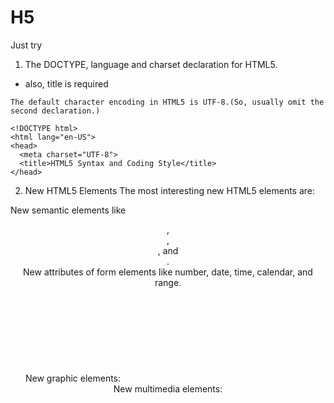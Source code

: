 # H5
Just try

1. The DOCTYPE, language and charset declaration for HTML5.
- also, title is required
 ```
 The default character encoding in HTML5 is UTF-8.(So, usually omit the second declaration.)
 ```
 ```
<!DOCTYPE html>  
<html lang="en-US">  
<head> 
   <meta charset="UTF-8"> 
   <title>HTML5 Syntax and Coding Style</title>  
</head>  
 ```
2. New HTML5 Elements 
The most interesting new HTML5 elements are:   

New semantic elements like <header>, <footer>, <article>, and <section>.  
New attributes of form elements like number, date, time, calendar, and range.  
New graphic elements: <svg> and <canvas>.  
New multimedia elements: <audio> and <video>. 
   
3. jsut use lower case for elements and attributes! 
   
4. Viewport for all devices
<meta name="viewport" content="width=device-width, initial-scale=1.0">

5. Style Sheets
Use simple syntax for linking to style sheets (the type attribute is not necessary):
```
<link rel="stylesheet" href="styles.css">
```
Only use quotes around values if the value contains spaces

6. Loading JavaScript
Use simple syntax for loading external scripts (the type attribute is not necessary):
```<script src="myscript.js">
```

7. 统计代码
```
正确的cnzz统计代码：

<script type="text/javascript" src='http://s76.cnzz.com/stat.php?id=1033899&amp;web_id=1033899' language='JavaScript' charset='gb2312'></script>
正确的雅虎统计代码：

<script type="text/javascript" src="http://js.tongji.cn.yahoo.com/674708/ystat.js"></script><noscript><a href="http://tongji.cn.yahoo.com"><img alt="" src="http://img.tongji.cn.yahoo.com/674708/ystat.gif"/></a></noscript>
```

8. make Favicon.ico  
[FavIcon from Pics](http://favicon.htmlkit.com/favicon/)

get the favicon, and put it in the root.

```如果您需要将Favicon.ico放到其他目录下，或者希望让不同的网页显示不同的Favicon，那就需要在网页Html文件中做设定了，具体设置也很简单，在Html源代码中的<head>部分加入如下的代码：

<link rel="icon" href="/slyar/favicon.ico" type="image/x-icon">
<link rel="shortcut icon" href="/slyar/favicon.ico" type="image/x-icon">
```

9. Google Map
```
<!DOCTYPE html>
<html>
<body>

<h1>My First Google Map</h1>

<div id="map" style="width:400px;height:400px;background:yellow"></div>

<script>
function myMap() {
var mapOptions = {
    center: new google.maps.LatLng(51.5, -0.12),
    zoom: 10,
    mapTypeId: google.maps.MapTypeId.HYBRID
}
var map = new google.maps.Map(document.getElementById("map"), mapOptions);
}
</script>

<script src="https://maps.googleapis.com/maps/api/js?key=AIzaSyBu-916DdpKAjTmJNIgngS6HL_kDIKU0aU&callback=myMap"></script>
<!--
To use this code on your website, get a free API key from Google.
Read more at: https://www.w3schools.com/graphics/google_maps_basic.asp
-->

</body>
</html>
```

10. show a video（mp4 mostly)
show a video in HTML, use the <video> element: 
 ```
 <video width="320" height="240" controls, autoplay>
  <source src="movie.mp4" type="video/mp4">
  <source src="movie.ogg" type="video/ogg">
  Your browser does not support the video tag.
</video>
 ```
 The autoplay attribute does not work in mobile devices like iPad and iPhone.
 
 11. Playing a YouTube Video in HTML
 
To play your video on a web page, do the following:
```
Upload the video to YouTube
Take a note of the video id
Define an <iframe> element in your web page
Let the src attribute point to the video URL
Use the width and height attributes to specify the dimension of the player
Add any other parameters to the URL (see below)
```
```
<iframe width="420" height="315"
src="https://www.youtube.com/embed/XGSy3_Czz8k">
</iframe>
```
